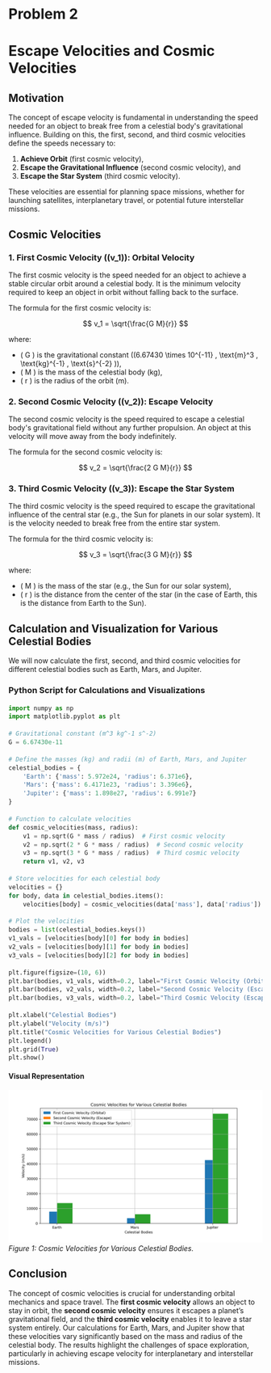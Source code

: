 # Problem 2
# Escape Velocities and Cosmic Velocities

## Motivation
The concept of escape velocity is fundamental in understanding the speed needed for an object to break free from a celestial body's gravitational influence. Building on this, the first, second, and third cosmic velocities define the speeds necessary to:
1. **Achieve Orbit** (first cosmic velocity),
2. **Escape the Gravitational Influence** (second cosmic velocity), and
3. **Escape the Star System** (third cosmic velocity).

These velocities are essential for planning space missions, whether for launching satellites, interplanetary travel, or potential future interstellar missions.

## Cosmic Velocities
### 1. **First Cosmic Velocity** (\(v_1\)): Orbital Velocity
The first cosmic velocity is the speed needed for an object to achieve a stable circular orbit around a celestial body. It is the minimum velocity required to keep an object in orbit without falling back to the surface.

The formula for the first cosmic velocity is:

$$ v_1 = \sqrt{\frac{G M}{r}} $$

where:
- \( G \) is the gravitational constant (\(6.67430 \times 10^{-11} \, \text{m}^3 \, \text{kg}^{-1} \, \text{s}^{-2} \)),
- \( M \) is the mass of the celestial body (kg),
- \( r \) is the radius of the orbit (m).

### 2. **Second Cosmic Velocity** (\(v_2\)): Escape Velocity
The second cosmic velocity is the speed required to escape a celestial body's gravitational field without any further propulsion. An object at this velocity will move away from the body indefinitely.

The formula for the second cosmic velocity is:

$$ v_2 = \sqrt{\frac{2 G M}{r}} $$

### 3. **Third Cosmic Velocity** (\(v_3\)): Escape the Star System
The third cosmic velocity is the speed required to escape the gravitational influence of the central star (e.g., the Sun for planets in our solar system). It is the velocity needed to break free from the entire star system.

The formula for the third cosmic velocity is:

$$ v_3 = \sqrt{\frac{3 G M}{r}} $$

where:
- \( M \) is the mass of the star (e.g., the Sun for our solar system),
- \( r \) is the distance from the center of the star (in the case of Earth, this is the distance from Earth to the Sun).

## Calculation and Visualization for Various Celestial Bodies
We will now calculate the first, second, and third cosmic velocities for different celestial bodies such as Earth, Mars, and Jupiter.

### Python Script for Calculations and Visualizations

```python
import numpy as np
import matplotlib.pyplot as plt

# Gravitational constant (m^3 kg^-1 s^-2)
G = 6.67430e-11

# Define the masses (kg) and radii (m) of Earth, Mars, and Jupiter
celestial_bodies = {
    'Earth': {'mass': 5.972e24, 'radius': 6.371e6},
    'Mars': {'mass': 6.4171e23, 'radius': 3.396e6},
    'Jupiter': {'mass': 1.898e27, 'radius': 6.991e7}
}

# Function to calculate velocities
def cosmic_velocities(mass, radius):
    v1 = np.sqrt(G * mass / radius)  # First cosmic velocity
    v2 = np.sqrt(2 * G * mass / radius)  # Second cosmic velocity
    v3 = np.sqrt(3 * G * mass / radius)  # Third cosmic velocity
    return v1, v2, v3

# Store velocities for each celestial body
velocities = {}
for body, data in celestial_bodies.items():
    velocities[body] = cosmic_velocities(data['mass'], data['radius'])

# Plot the velocities
bodies = list(celestial_bodies.keys())
v1_vals = [velocities[body][0] for body in bodies]
v2_vals = [velocities[body][1] for body in bodies]
v3_vals = [velocities[body][2] for body in bodies]

plt.figure(figsize=(10, 6))
plt.bar(bodies, v1_vals, width=0.2, label="First Cosmic Velocity (Orbital)", align='center')
plt.bar(bodies, v2_vals, width=0.2, label="Second Cosmic Velocity (Escape)", align='edge')
plt.bar(bodies, v3_vals, width=0.2, label="Third Cosmic Velocity (Escape Star System)", align='edge')

plt.xlabel("Celestial Bodies")
plt.ylabel("Velocity (m/s)")
plt.title("Cosmic Velocities for Various Celestial Bodies")
plt.legend()
plt.grid(True)
plt.show()
```

#### **Visual Representation**
![alt text](Cosmic_Velocities_for_Various_Celestial_Bodies.png)
*Figure 1: Cosmic Velocities for Various Celestial Bodies.*
## Conclusion  

The concept of cosmic velocities is crucial for understanding orbital mechanics and space travel. The **first cosmic velocity** allows an object to stay in orbit, the **second cosmic velocity** ensures it escapes a planet’s gravitational field, and the **third cosmic velocity** enables it to leave a star system entirely. Our calculations for Earth, Mars, and Jupiter show that these velocities vary significantly based on the mass and radius of the celestial body. The results highlight the challenges of space exploration, particularly in achieving escape velocity for interplanetary and interstellar missions.
